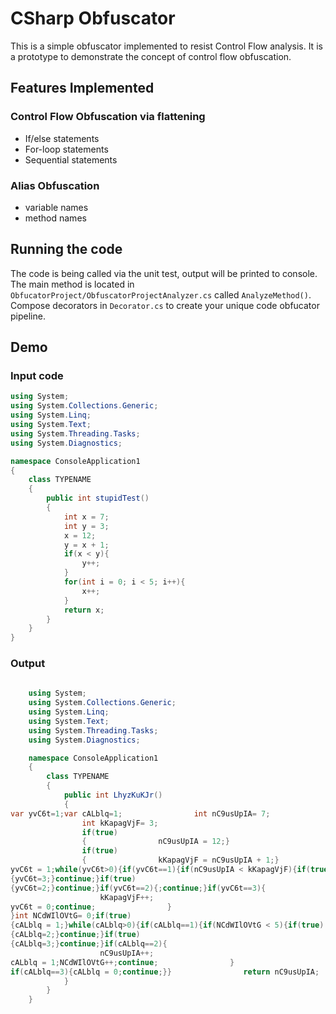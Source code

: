 ﻿# CSharp Obfuscator
This is a simple obfuscator implemented to resist Control Flow analysis. It is a prototype to demonstrate the concept of control flow obfuscation.

## Features Implemented
### Control Flow Obfuscation via flattening
  - If/else statements
  - For-loop statements
  - Sequential statements
 
### Alias Obfuscation
  - variable names
  - method names

## Running the code
The code is being called via the unit test, output will be printed to console. The main method is located in `ObfucatorProject/ObfuscatorProjectAnalyzer.cs` called `AnalyzeMethod()`. Compose decorators in `Decorator.cs` to create your unique code obfucator pipeline.

## Demo

### Input code
```c#
using System;
using System.Collections.Generic;
using System.Linq;
using System.Text;
using System.Threading.Tasks;
using System.Diagnostics;

namespace ConsoleApplication1
{
    class TYPENAME
    {   
        public int stupidTest()
        {
            int x = 7;
            int y = 3;
            x = 12;
            y = x + 1;
            if(x < y){
                y++;
            }
            for(int i = 0; i < 5; i++){
                x++;
            }
            return x;
        }
    }
}

```

### Output

```c#
    
    using System;
    using System.Collections.Generic;
    using System.Linq;
    using System.Text;
    using System.Threading.Tasks;
    using System.Diagnostics;

    namespace ConsoleApplication1
    {
        class TYPENAME
        {   
            public int LhyzKuKJr()
            {
var yvC6t=1;var cALblq=1;                int nC9usUpIA= 7;
                int kKapagVjF= 3;
                if(true)
                {                nC9usUpIA = 12;}
                if(true)
                {                kKapagVjF = nC9usUpIA + 1;}
yvC6t = 1;while(yvC6t>0){if(yvC6t==1){if(nC9usUpIA < kKapagVjF){if(true)
{yvC6t=3;}continue;}if(true)
{yvC6t=2;}continue;}if(yvC6t==2){;continue;}if(yvC6t==3){
                    kKapagVjF++;
yvC6t = 0;continue;                }
}int NCdWIlOVtG= 0;if(true)
{cALblq = 1;}while(cALblq>0){if(cALblq==1){if(NCdWIlOVtG < 5){if(true)
{cALblq=2;}continue;}if(true)
{cALblq=3;}continue;}if(cALblq==2){
                    nC9usUpIA++;
cALblq = 1;NCdWIlOVtG++;continue;                }
if(cALblq==3){cALblq = 0;continue;}}                return nC9usUpIA;
            }
        }
    }
```
